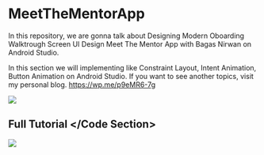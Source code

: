 # MeetTheMentorApp

In this repository, we are gonna talk about Designing Modern Oboarding Walktrough Screen UI Design Meet The Mentor App with Bagas Nirwan on Android Studio.

In this section we will implementing like Constraint Layout, Intent Animation, Button Animation on Android Studio. If you want to see another topics, visit my personal blog. https://wp.me/p9eMR6-7g

<img src="hhttp://abdulazizahwan.blog.unnes.ac.id/wp-content/uploads/sites/3025/2019/09/Web-1920-–-1.png" width="max-width;"/>

## Full Tutorial </Code Section>
<a href="https://youtu.be/hpuuHmeg7Hk" target="_blank"><img src="https://img.youtube.com/vi/hpuuHmeg7Hk/maxresdefault.jpg"/></a>
